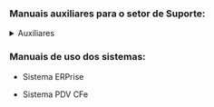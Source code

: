 ### Manuais auxiliares para o setor de Suporte:
<details>
<summary>Auxiliares</summary>

[Manual de instalação e configuração do sistema RustDesk](Auxiliares/Manual%20de%20instala%C3%A7%C3%A3o%20e%20configura%C3%A7%C3%A3o%20do%20sistema%20RustDesk.pdf)
[Teste](http://www.dinizsoft.com.br)

</details>

### Manuais de uso dos sistemas:

- Sistema ERPrise

- Sistema PDV CFe
